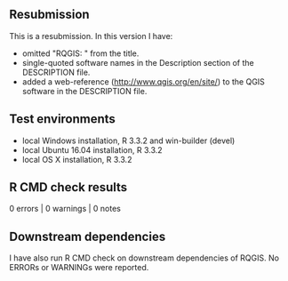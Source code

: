 ## Resubmission
This is a resubmission. In this version I have:

* omitted "RQGIS: " from the title.
* single-quoted software names in the Description section of the DESCRIPTION file.
* added a web-reference (http://www.qgis.org/en/site/) to the QGIS software in the DESCRIPTION file.
  
## Test environments
* local Windows installation, R 3.3.2 and win-builder (devel)
* local Ubuntu 16.04 installation, R 3.3.2
* local OS X installation, R 3.3.2

## R CMD check results
0 errors | 0 warnings | 0 notes

## Downstream dependencies
I have also run R CMD check on downstream dependencies of RQGIS. No ERRORs or WARNINGs were reported.
